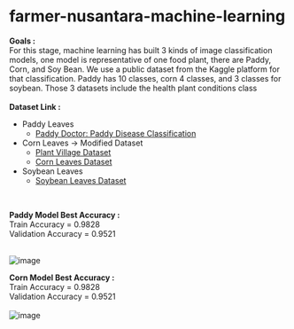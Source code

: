 # farmer-nusantara-machine-learning

**Goals :**
<br />
For this stage, machine learning has built 3 kinds of image classification models, one model is representative of one food plant, there are Paddy, Corn, and Soy Bean. We use a public dataset from the Kaggle platform for that classification. Paddy has 10 classes, corn 4 classes, and 3 classes for soybean. Those 3 datasets include the health plant conditions class
<br />
<br />
**Dataset Link :**
* Paddy Leaves
  * [Paddy Doctor: Paddy Disease Classification](https://www.kaggle.com/competitions/paddy-disease-classification/data)
* Corn Leaves &#8594; Modified Dataset
  * [Plant Village Dataset](https://www.kaggle.com/datasets/soumiknafiul/plantvillage-dataset-labeled?select=PlantVillage+Dataset+%28Labeled%29)
  * [Corn Leaves Dataset](https://drive.google.com/file/d/1Z_3m27txFNG5uxVSalnbxJFy6kZc7FSa/view)
* Soybean Leaves
  * [Soybean Leaves Dataset](https://www.kaggle.com/datasets/prakharrastogi534/bean-leaf-dataset)
<br />

**Paddy Model Best Accuracy :**
 <br />
Train Accuracy = 0.9828
 <br />
Validation Accuracy = 0.9521
 <br />
<br />
 
![image](https://user-images.githubusercontent.com/65142818/173174576-47df1433-8f86-45f9-a7d6-609bba16b495.png)
<br />

**Corn Model Best Accuracy :**
 <br />
Train Accuracy = 0.9828
 <br />
Validation Accuracy = 0.9521
 <br />
<br />
![image](https://user-images.githubusercontent.com/65142818/173238906-100b33f8-cbe4-43f1-b3e4-efccaf2d59cf.png)
<br />
